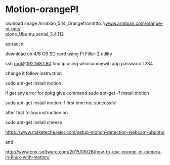 # Motion-orangePI

ownload image Armbian_5.14_Orangefromhttp://www.armbian.com/orange-pi-one/   
pione_Ubuntu_xenial_3.4.112 

extract it

download on 4/8 GB SD card using  Pi Filler-2  utility

ssh root@192.168.1.80  find ip using whoisonmywifi app
password:1234

change it follow instruction 

sudo apt-get install motion  

if get any error for dpkg give command  sudo apt-get -f install motion

sudo apt-get install motion  if first time not successful

after that follow instruction on 

sudo apt-get install cheese

https://www.maketecheasier.com/setup-motion-detection-webcam-ubuntu/

and 

http://www.cnx-software.com/2015/09/26/how-to-use-orange-pi-camera-in-linux-with-motion/



